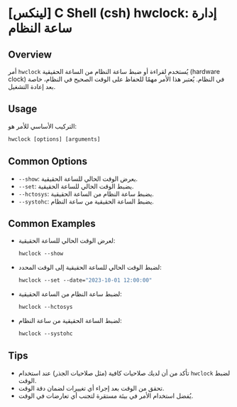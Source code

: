 # [لينكس] C Shell (csh) hwclock: إدارة ساعة النظام

## Overview
أمر `hwclock` يُستخدم لقراءة أو ضبط ساعة النظام من الساعة الحقيقية (hardware clock) في النظام. يُعتبر هذا الأمر مهمًا للحفاظ على الوقت الصحيح في النظام، خاصة بعد إعادة التشغيل.

## Usage
التركيب الأساسي للأمر هو:

```csh
hwclock [options] [arguments]
```

## Common Options
- `--show`: يعرض الوقت الحالي للساعة الحقيقية.
- `--set`: يضبط الوقت الحالي للساعة الحقيقية.
- `--hctosys`: يضبط ساعة النظام من الساعة الحقيقية.
- `--systohc`: يضبط الساعة الحقيقية من ساعة النظام.

## Common Examples
- لعرض الوقت الحالي للساعة الحقيقية:
  ```csh
  hwclock --show
  ```

- لضبط الوقت الحالي للساعة الحقيقية إلى الوقت المحدد:
  ```csh
  hwclock --set --date="2023-10-01 12:00:00"
  ```

- لضبط ساعة النظام من الساعة الحقيقية:
  ```csh
  hwclock --hctosys
  ```

- لضبط الساعة الحقيقية من ساعة النظام:
  ```csh
  hwclock --systohc
  ```

## Tips
- تأكد من أن لديك صلاحيات كافية (مثل صلاحيات الجذر) عند استخدام `hwclock` لضبط الوقت.
- تحقق من الوقت بعد إجراء أي تغييرات لضمان دقة الوقت.
- يُفضل استخدام الأمر في بيئة مستقرة لتجنب أي تعارضات في الوقت.